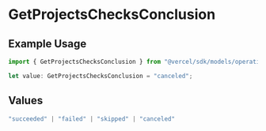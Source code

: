 # GetProjectsChecksConclusion

## Example Usage

```typescript
import { GetProjectsChecksConclusion } from "@vercel/sdk/models/operations/getprojects.js";

let value: GetProjectsChecksConclusion = "canceled";
```

## Values

```typescript
"succeeded" | "failed" | "skipped" | "canceled"
```